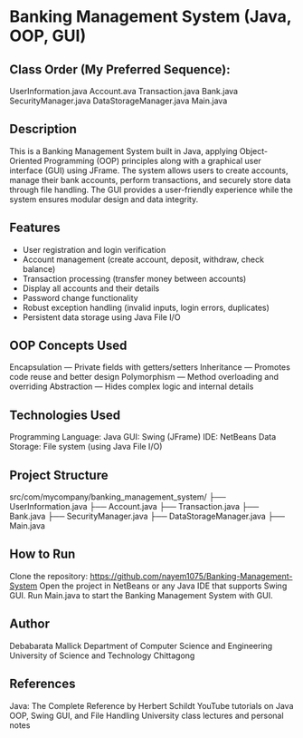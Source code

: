 # Banking Management System (Java, OOP, GUI)

## Class Order (My Preferred Sequence):

UserInformation.java
Account.ava
Transaction.java
Bank.java
SecurityManager.java
DataStorageManager.java
Main.java

## Description
This is a Banking Management System built in Java, applying Object-Oriented Programming (OOP) principles along with a graphical user interface (GUI) using JFrame. The system allows users to create accounts, manage their bank accounts, perform transactions, and securely store data through file handling. The GUI provides a user-friendly experience while the system ensures modular design and data integrity.

## Features
- User registration and login verification
- Account management (create account, deposit, withdraw, check balance)
- Transaction processing (transfer money between accounts)
- Display all accounts and their details
- Password change functionality
- Robust exception handling (invalid inputs, login errors, duplicates)
- Persistent data storage using Java File I/O

## OOP Concepts Used
Encapsulation — Private fields with getters/setters
Inheritance — Promotes code reuse and better design
Polymorphism — Method overloading and overriding
Abstraction — Hides complex logic and internal details

## Technologies Used
Programming Language: Java
GUI: Swing (JFrame)
IDE: NetBeans
Data Storage: File system (using Java File I/O)

## Project Structure

src/com/mycompany/banking_management_system/
├── UserInformation.java
├── Account.java
├── Transaction.java
├── Bank.java
├── SecurityManager.java
├── DataStorageManager.java
├── Main.java
## How to Run
Clone the repository:
https://github.com/nayem1075/Banking-Management-System
Open the project in NetBeans or any Java IDE that supports Swing GUI.
Run Main.java to start the Banking Management System with GUI.

## Author
Debabarata Mallick
Department of Computer Science and Engineering
University of Science and Technology Chittagong

## References
Java: The Complete Reference by Herbert Schildt
YouTube tutorials on Java OOP, Swing GUI, and File Handling
University class lectures and personal notes
